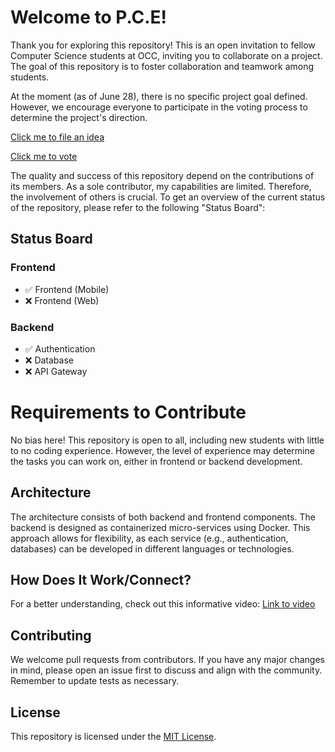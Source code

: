 # Welcome to P.C.E!

Thank you for exploring this repository! This is an open invitation to fellow Computer Science students at OCC, inviting you to collaborate on a project. The goal of this repository is to foster collaboration and teamwork among students.

At the moment (as of June 28), there is no specific project goal defined. However, we encourage everyone to participate in the voting process to determine the project's direction.

[Click me to file an idea](https://github.com/danielmc02/Project-Coast-Edu/discussions/categories/ideas)

[Click me to vote](https://github.com/danielmc02/Project-Coast-Edu/discussions/1)

The quality and success of this repository depend on the contributions of its members. As a sole contributor, my capabilities are limited. Therefore, the involvement of others is crucial. To get an overview of the current status of the repository, please refer to the following "Status Board":

## Status Board
### Frontend
- ✅ Frontend (Mobile)
- ❌ Frontend (Web)

### Backend
- ✅ Authentication
- ❌ Database
- ❌ API Gateway

# Requirements to Contribute
No bias here! This repository is open to all, including new students with little to no coding experience. However, the level of experience may determine the tasks you can work on, either in frontend or backend development.

## Architecture
The architecture consists of both backend and frontend components. The backend is designed as containerized micro-services using Docker. This approach allows for flexibility, as each service (e.g., authentication, databases) can be developed in different languages or technologies.

## How Does It Work/Connect?
For a better understanding, check out this informative video: [Link to video](https://www.youtube.com/watch?v=lTAcCNbJ7KE&t=201s)

## Contributing
We welcome pull requests from contributors. If you have any major changes in mind, please open an issue first to discuss and align with the community. Remember to update tests as necessary.

## License
This repository is licensed under the [MIT License](https://choosealicense.com/licenses/mit/).
